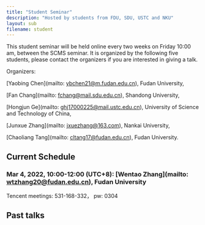 ```yaml
---
title: "Student Seminar"
description: "Hosted by students from FDU, SDU, USTC and NKU"
layout: sub
filename: student
--- 
```


This student seminar will be held online every two weeks on Friday 10:00 am, between the SCMS seminar. It is organized by the following five students, please contact the organizers if you are interested in giving a talk.

Organizers:

[Yaobing Chen](mailto: ybchen21@m.fudan.edu.cn), Fudan University, 

[Fan Chang](mailto: fchang@mail.sdu.edu.cn), Shandong University, 

[Hongjun Ge](mailto: ghj17000225@mail.ustc.edu.cn), University of Science and Technology of China, 

[Junxue Zhang](mailto: jxuezhang@163.com), Nankai University, 

[Chaoliang Tang](mailto: cltang17@fudan.edu.cn), Fudan University. 

## Current Schedule
### Mar 4, 2022, 10:00-12:00 (UTC+8): [Wentao Zhang](mailto: wtzhang20@fudan.edu.cn), Fudan University    
Tencent meetings: 531-168-332， pw: 0304

## Past talks
